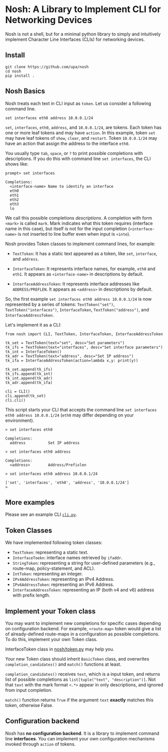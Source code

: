 
# Nosh: A Library to Implement CLI for Networking Devices

Nosh is not a shell, but for a minimal python library to simply and
intuitively implement Character Line Interfaces (CLIs) for networking
devices.

## Install

```shell-session
git clone https://github.com/upa/nosh
cd nosh
pip install .
```

## Nosh Basics

Nosh treats each text in CLI input as `token`. Let us consider a
following command line.

```
set interfaces eth0 address 10.0.0.1/24
```

`set`, `interfaces`, `eth0`, `address`, and `10.0.0.1/24`, are tokens.
Each token has one or more leaf tokens and may have `action`.  In this
example, token `set` may have leaf tokens of `show`, `clear`, and
`restart`. Token `10.0.0.1/24` may have an action that assign the
address to the interface `eth0`.

You usually type `tab`, `space`, or `?` to print possible completions
with descriptions. If you do this with command line `set interfaces`,
the CLI shows like:

```
prompt> set interfaces

Completions:
  <interface-name> Name to identify an interface
  eth0
  eth1
  eth2
  eth3
  lo
```

We call this possible completions *descriptions*. A completion with
form `<mark>` is called `mark`. Mark indicates what this token
requires (interface name in this case), but itself is not for the
input completion (`<interface-name>` is not inserted to line buffer
even when input is `<inte`).


Nosh provides Token classes to implement command lines, for example:

* `TextToken`: It has a static text appeared as a token, like `set`,
  `interface`, and `address`.

* `InterfaceToken`: It represents interface names, for example, `eth0`
  and `eth1`. It appears as `<interface-name>` in descriptions by
  default.
  
* `InterfaceAddressToken`: It represents interface addresses like
  `ADDRESS/PREFLEN`. It appears as `<address>` in descriptions by
  default.
  
So, the first example `set interfaces eth0 address 10.0.0.1/24` is now
represented by a series of tokens: `TextToken("set")`,
`TextToken("interfaces")`, `InterfaceToken`, `TextToken("address")`,
and `InterfaceAddressToken`.

Let's implement it as a CLI:

```
from nosh import CLI, TextToken, InterfaceToken, InterfaceAddressToken

tk_set = TextToken(text="set", desc="Set parameters")
tk_ifs = TextToken(text="interfaces", desc="Set interface parameters")
tk_int = InterfaceToken()
tk_adr = TextToken(text="address", desc="Set IP address")
tk_ifa = InterfaceAddressToken(action=lambda x,y: print(y))

tk_set.append(tk_ifs)
tk_ifs.append(tk_int)
tk_int.append(tk_adr)
tk_adr.append(tk_ifa)

cli = CLI()
cli.append(tk_set)
cli.cli()
```

This script starts your CLI that accepts the command line `set
interfaces eth0 address 10.0.0.1/24` (`eth0` may differ depending on
your environment).

```
> set interfaces eth0 

Completions:
  address          Set IP address

> set interfaces eth0 address 

Completions:
  <address>        Address/Prefixlen

> set interfaces eth0 address 10.0.0.1/24

['set', 'interfaces', 'eth0', 'address', '10.0.0.1/24']
> 

```

## More examples

Please see an example CLI [`cli.py`](/cli.py).


## Token Classes

We have implemented following token classes:

* `TextToken`: representing a static text.
* `InterfaceToekn`: interface names retrieved by `ifaddr`.
* `StringToken`: representing a string for user-defined parameters
  (e.g., route-map, policy-statement, and ACL).
* `IntToken`: representing an integer.
* `IPv4AddressToken`: representing an IPv4 Address.
* `IPv6AddressToken`: representing an IPv6 Address.
* `InterfaceAddressToken`: representing an IP (both v4 and v6) address
  with prefix length.
  

## Implement your Token class

You may want to implement new completions for specific cases depending
on configuration backend. For example, `<route-map>` token would give
a list of already-defined route-maps in a configuration as possible
completions. To do this, implement your own Token class.

InterfaceToken class in [nosh/token.py](/nosh/token.py) may help you.

Your new Token class should inherit `BasicToken` class, and overwrites
`completion_candidates()` and `match()` functions at
least. 

`completion_candidates()` receives `text`, which is a input token, and
returns list of possible completions as `list[tuple("text",
"description")]`. Not that `text` with the mark format `<.*>` appear
in only descriptions, and ignored from input completion.

`match()` function returns `True` if the argument `text` **exactly**
matches this token, otherwise False.


  
## Configuration backend

Nosh has **no configuration backend**. It is a library to implement
command line **interfaces**. You can implement your own configuration
mechanisms invoked through `action` of tokens.


